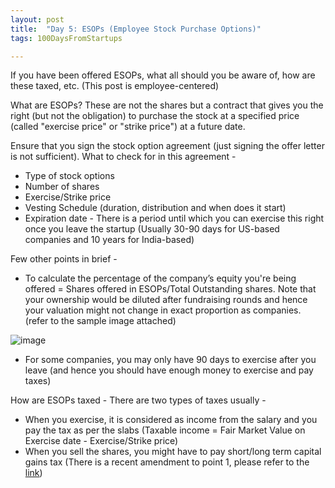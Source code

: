 ```yaml
---
layout: post
title:  "Day 5: ESOPs (Employee Stock Purchase Options)"
tags: 100DaysFromStartups

---
```


If you have been offered ESOPs, what all should you be aware of, how are these taxed, etc. (This post is employee-centered)

What are ESOPs? These are not the shares but a contract that gives you the right (but not the obligation) to purchase the stock at a specified price (called "exercise price" or "strike price") at a future date.

Ensure that you sign the stock option agreement (just signing the offer letter is not sufficient). What to check for in this agreement -
- Type of stock options
- Number of shares
- Exercise/Strike price
- Vesting Schedule (duration, distribution and when does it start)
- Expiration date - There is a period until which you can exercise this right once you leave the startup (Usually 30-90 days for US-based companies and 10 years for India-based)

Few other points in brief -
- To calculate the percentage of the company’s equity you're being offered = Shares offered in ESOPs/Total Outstanding shares. Note that your ownership would be diluted after fundraising rounds and hence your valuation might not change in exact proportion as companies. (refer to the sample image attached)

![image](https://user-images.githubusercontent.com/10815402/148380775-485cac94-17d2-45d3-8ac3-c32b4e21c457.png)

- For some companies, you may only have 90 days to exercise after you leave (and hence you should have enough money to exercise and pay taxes)

How are ESOPs taxed - There are two types of taxes usually -
- When you exercise, it is considered as income from the salary and you pay the tax as per the slabs (Taxable income = Fair Market Value on Exercise date - Exercise/Strike price)
- When you sell the shares, you might have to pay short/long term capital gains tax
(There is a recent amendment to point 1, please refer to the [link](https://cleartax.in/s/taxation-on-esop-rsu-stock-options))
